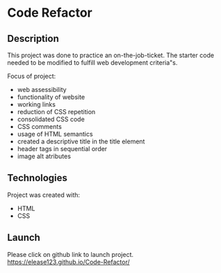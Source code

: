 # Code Refactor 

## Description
This project was done to practice an on-the-job-ticket. The starter code needed to be modified to fulfill web development criteria"s.

Focus of project:

* web assessibility
* functionality of website
* working links
* reduction of CSS repetition
* consolidated CSS code
* CSS comments
* usage of HTML semantics
* created a descriptive title in the title element
* header tags in sequential order
* image alt atributes

## Technologies
Project was created with:
* HTML
* CSS

## Launch
Please click on github link to launch project.
https://elease123.github.io/Code-Refactor/









